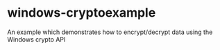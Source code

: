 # windows-cryptoexample
An example which demonstrates how to encrypt/decrypt data using the Windows crypto API
